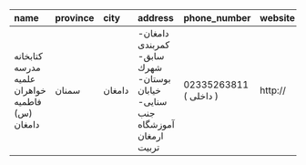 | name                                           | province   | city   | address                                                                    | phone_number           | website   |
|:-----------------------------------------------|:-----------|:-------|:---------------------------------------------------------------------------|:-----------------------|:----------|
| کتابخانه مدرسه علمیه خواهران فاطمیه (س) دامغان | سمنان      | دامغان | دامغان- كمربندی سابق- شهرك بوستان- خیابان سنایی- جنب آموزشگاه ارمغان تربیت | 02335263811 ( داخلی  ) | http://   |